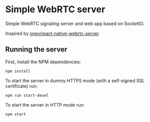 # Simple WebRTC server

Simple WebRTC signaling server and web app based on SocketIO.

Inspired by [oney/react-native-webrtc-server](https://github.com/oney/react-native-webrtc-server).

## Running the server

First, install the NPM dependencies:

```
npm install
```

To start the server in dummy HTTPS mode (with a self-signed SSL certificate) run:

```
npm run start-devel
```

To start the server in HTTP mode run:

```
npm start
```
